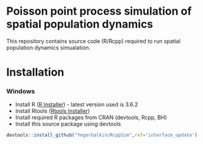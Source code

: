 # Poisson point process simulation of spatial population dynamics

This repository contains source code (R/Rcpp) required to run spatial population dynamics simualation.

# Installation
### Windows
  - Install R ([R Installer](https://cran.r-project.org/bin/windows/base/)) - latest version used is 3.6.2
  - Install Rtools ([Rtools Installer](https://cran.r-project.org/bin/windows/Rtools/))
  - Install required R packages from CRAN (devtools, Rcpp, BH)
  - Install this source package using devtools
```R
devtools::install_github("YegorGalkin/RcppSim",ref='interface_update')
```
